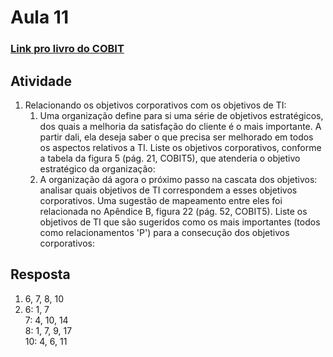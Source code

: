 # Aula 11

### [Link pro livro do COBIT](https://www.cefet-rj.br/attachments/article/2870/Cobit_5_pt-br.pdf)

## Atividade


1. Relacionando os objetivos corporativos com os objetivos de TI:
   1. Uma organização define para si uma série de objetivos estratégicos, dos quais a melhoria da satisfação do cliente é o mais importante. A partir dali, ela deseja saber o que precisa ser melhorado em todos os aspectos relativos a TI. Liste os objetivos corporativos, conforme a tabela da figura 5 (pág. 21, COBIT5), que atenderia o objetivo estratégico da organização:
   2. A organização dá agora o próximo passo na cascata dos objetivos: analisar quais objetivos de TI correspondem a esses objetivos corporativos. Uma sugestão de mapeamento entre eles foi relacionada no Apêndice B, figura 22 (pág. 52, COBIT5). Liste os objetivos de TI que são sugeridos como os mais importantes (todos como relacionamentos 'P') para a consecução dos objetivos corporativos:

## Resposta

1. 6, 7, 8, 10  
2. 6: 1, 7  
   7: 4, 10, 14  
   8: 1, 7, 9, 17  
   10: 4, 6, 11  
